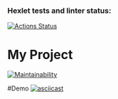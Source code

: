 ### Hexlet tests and linter status:
[![Actions Status](https://github.com/ntenengolts/python-project-49/actions/workflows/hexlet-check.yml/badge.svg)](https://github.com/ntenengolts/python-project-49/actions)

# My Project
[![Maintainability](https://api.codeclimate.com/v1/badges/e7cb024b471b83f27558/maintainability)](https://codeclimate.com/github/ntenengolts/python-project-49/maintainability)

#Demo
[![asciicast](https://asciinema.org/a/534b113b-3062-478e-933e-dda920911a1a.png)](https://asciinema.org/a/534b113b-3062-478e-933e-dda920911a1a)

